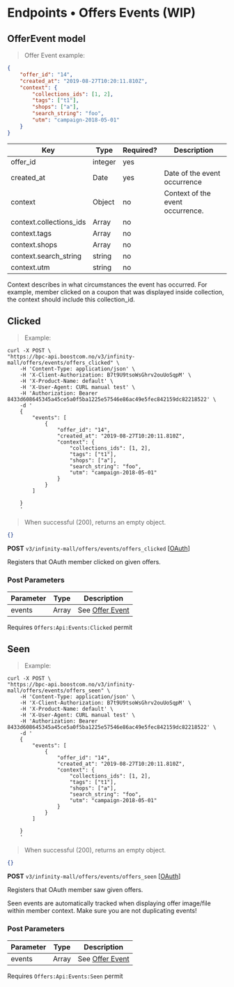 # <a name="v3-offers-events"></a>  Endpoints &bull; Offers Events (WIP)

## <a name="v3-offer-event-model"></a> OfferEvent model

> Offer Event example:

```json
{
    "offer_id": "14",
    "created_at": "2019-08-27T10:20:11.810Z",
    "context": {
        "collections_ids": [1, 2],
        "tags": ["t1"],
        "shops": ["a"],
        "search_string": "foo",
        "utm": "campaign-2018-05-01"
    }
}
```

Key | Type | Required? | Description
--------- | --------- | -------- | ---------
offer_id | integer | yes |  
created_at | Date| yes | Date of the event occurrence 
context | Object| no | Context of the event occurrence.   
context.collections_ids | Array<ID> | no |  
context.tags | Array<string> | no |  
context.shops | Array<string> | no |
context.search_string | string | no |
context.utm | string | no |

Context describes in what circumstances the event has occurred. 
For example, member clicked on a coupon that was displayed inside collection, the context should include this collection_id. 

## <a name="v3-offers-clicked"></a> Clicked

> Example:

```shell
curl -X POST \
"https://bpc-api.boostcom.no/v3/infinity-mall/offers/events/offers_clicked" \
    -H 'Content-Type: application/json' \
    -H 'X-Client-Authorization: B7t9U9tsoWsGhrv2ouUoSqpM' \
    -H 'X-Product-Name: default' \
    -H 'X-User-Agent: CURL manual test' \
    -H 'Authorization: Bearer 8433d608645345a45ce5a0f5ba1225e57546e86ac49e5fec842159dc82218522' \
    -d '
    {
        "events": [
            {
                "offer_id": "14",
                "created_at": "2019-08-27T10:20:11.810Z",
                "context": {
                    "collections_ids": [1, 2],
                    "tags": ["t1"],
                    "shops": ["a"],
                    "search_string": "foo",
                    "utm": "campaign-2018-05-01"
                }
            }
        ]
    
    }
    '
```

> When successful (200), returns an empty object.

```json
{}
```

**POST** `v3/infinity-mall/offers/events/offers_clicked` [[OAuth](#v3-oauth2)]

Registers that OAuth member clicked on given offers.

### Post Parameters

Parameter | Type | Description
--------- | --------- | ------
events | Array<OfferEvent> | See [Offer Event](#v3-offer-event-model)

<aside class="notice">
Requires <code>Offers:Api:Events:Clicked</code> permit
</aside>

## <a name="v3-offers-seen"></a> Seen

> Example:

```shell
curl -X POST \
"https://bpc-api.boostcom.no/v3/infinity-mall/offers/events/offers_seen" \
    -H 'Content-Type: application/json' \
    -H 'X-Client-Authorization: B7t9U9tsoWsGhrv2ouUoSqpM' \
    -H 'X-Product-Name: default' \
    -H 'X-User-Agent: CURL manual test' \
    -H 'Authorization: Bearer 8433d608645345a45ce5a0f5ba1225e57546e86ac49e5fec842159dc82218522' \
    -d '
    {
        "events": [
            {
                "offer_id": "14",
                "created_at": "2019-08-27T10:20:11.810Z",
                "context": {
                    "collections_ids": [1, 2],
                    "tags": ["t1"],
                    "shops": ["a"],
                    "search_string": "foo",
                    "utm": "campaign-2018-05-01"
                }
            }
        ]
    
    }
    '
```

> When successful (200), returns an empty object.

```json
{}
```

**POST** `v3/infinity-mall/offers/events/offers_seen` [[OAuth](#v3-oauth2)]

Registers that OAuth member saw given offers.

<aside class="warning">
Seen events are automatically tracked when displaying offer image/file within member context. Make sure you are not duplicating events!
</aside>

### Post Parameters

Parameter | Type | Description
--------- | --------- | ------
events | Array <OfferEvent> | See [Offer Event](#v3-offer-event-model)

<aside class="notice">
Requires <code>Offers:Api:Events:Seen</code> permit
</aside>
